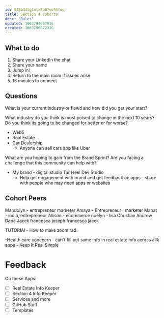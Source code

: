 ```yaml
---
id: 948b33tgtmlz8u07eo9hfuo
title: Section 4 Cohorts
desc: 'Rules'
updated: 1663794967916
created: 1663790872316
---
```




## What to do
1. Share your LinkedIn the chat
2. Share your name
3. Jump in!
4. Return to the main room if issues arise
5. 15 minutes to connect

## Questions
What is your current industry or fiewd and how did you get your start?

What industry do you think is most poised to change in the next 10 years? Do you think its going to be changed for better or for worse?
- Web5
- Real Estate
- Car Dealership
    - Anyone can sell cars app like Uber

What are you hoping to gain from the Brand Sprint? Are you facing a challenge that this community can help with?
- My brand - digital studio Tar Heel Dev Studio
    - Help get engagement with brand and get feedback on apps - share with people who may need apps or websites

## Cohort Peers
Mandolyn - entrepreneur marketer
Amaya - Entrepreneur , marketer
Manat - india, entrepreneur
Allison - ecommerce
noelyn -
lisa
Christian
Andrew
Dana
Jacek
francesca
joseph
francesca
jacek

TUTORIAl - How to make zoom rad.

-Health care conccern - can't fill out same info in real estate info across allk apps
    - Keep It Real Simple

# Feedback
On these Apps:
- [ ] Real Estate Info Keeper
- [ ] Section 4 Info Keeper
- [ ] Services and more
- [ ] GitHub Stuff
- [ ] Templates
